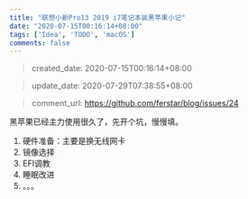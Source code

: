 ```yaml
---
title: "联想小新Pro13 2019 i7笔记本装黑苹果小记"
date: "2020-07-15T00:16:14+08:00"
tags: ['Idea', 'TODO', 'macOS']
comments: false
---
```


> created_date: 2020-07-15T00:16:14+08:00

> update_date: 2020-07-29T07:38:55+08:00

> comment_url: https://github.com/ferstar/blog/issues/24

黑苹果已经主力使用很久了，先开个坑，慢慢填。

1. 硬件准备：主要是换无线网卡
2. 镜像选择
3. EFI调教
4. 睡眠改进
5. 。。。

